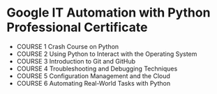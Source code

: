 # Google IT Automation with Python Professional Certificate

- COURSE 1 Crash Course on Python
- COURSE 2 Using Python to Interact with the Operating System
- COURSE 3 Introduction to Git and GitHub
- COURSE 4 Troubleshooting and Debugging Techniques
- COURSE 5 Configuration Management and the Cloud
- COURSE 6 Automating Real-World Tasks with Python
